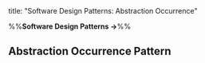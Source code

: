 <frontmatter>
title: "Software Design Patterns: Abstraction Occurrence"
</frontmatter>

<link rel="stylesheet" href="{{baseUrl}}/css/textbook.css">

<div class="website-content" id="all">

%%**Software Design Patterns →**%%

## Abstraction Occurrence Pattern

<div id="main">

<include src="what/embed.md" boilerplate  />

</div>

</div>
